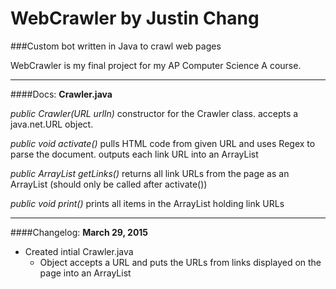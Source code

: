# WebCrawler by Justin Chang
###Custom bot written in Java to crawl web pages

WebCrawler is my final project for my AP Computer Science A course.

-------------------------------------------------------------------

####Docs:
**Crawler.java**

*public Crawler(URL urlIn)*
constructor for the Crawler class. accepts a java.net.URL object.

*public void activate()*
pulls HTML code from given URL and uses Regex to parse the document. outputs each link URL into an ArrayList

*public ArrayList<String> getLinks()*
returns all link URLs from the page as an ArrayList (should only be called after activate())

*public void print()*
prints all items in the ArrayList holding link URLs

-------------------------------------------------------------------

####Changelog:
**March 29, 2015**
* Created intial Crawler.java
  * Object accepts a URL and puts the URLs from links displayed on the page into an ArrayList
